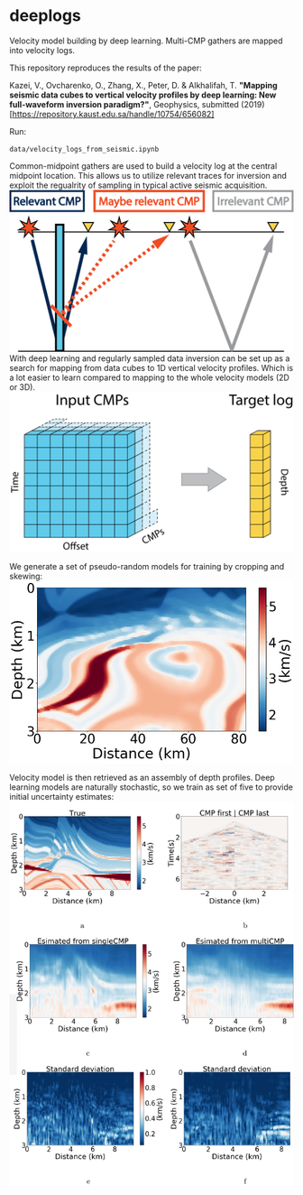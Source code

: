 # deeplogs
Velocity model building by deep learning. Multi-CMP gathers are mapped into velocity logs.

This repository reproduces the results of the paper: 

Kazei, V., Ovcharenko, O., Zhang, X., Peter, D. & Alkhalifah, T. 
**"Mapping seismic data cubes to vertical velocity profiles by deep learning: New full-waveform inversion paradigm?"**,
Geophysics, submitted (2019)
[https://repository.kaust.edu.sa/handle/10754/656082]

Run:

    data/velocity_logs_from_seismic.ipynb

Common-midpoint gathers are used to build a velocity log at the central midpoint location. 
This allows us to utilize relevant traces for inversion and exploit the regualrity of sampling in typical active seismic acquisition.
![cmp_to_log](latex/Fig/relevantCMP.png)
With deep learning and regularly sampled data inversion can be set up as a search for mapping from data cubes to 1D vertical velocity profiles. Which is a lot easier to learn compared to mapping to the whole velocity models (2D or 3D).
![cmp_to_log](latex/Fig/in_out_shape.png)

We generate a set of pseudo-random models for training by cropping and skewing:
![cmp_to_log](latex/Fig/random_model_example.png)

Velocity model is then retrieved as an assembly of depth profiles. Deep learning models are naturally stochastic, so we train as set of five to provide initial uncertainty estimates:
![cmp_to_log](latex/Fig/invertedMarmousi.png)






